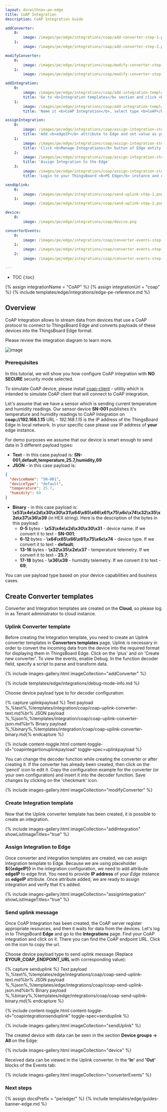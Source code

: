 ```yaml
---
layout: docwithnav-pe-edge
title: CoAP Integration
description: CoAP Integration Guide

addConverter:
    0:
        image: /images/pe/edge/integrations/coap/add-converter-step-1.png
    1:
        image: /images/pe/edge/integrations/coap/add-converter-step-2.png

modifyConverter:
    0:
        image: /images/pe/edge/integrations/coap/modify-converter-step-1.png
    1:
        image: /images/pe/edge/integrations/coap/modify-converter-step-2.png

addIntegration:
    0:
        image: /images/pe/edge/integrations/coap/add-integration-template-step-1.png
        title: 'Go to <b>Integration templates</b> section and click <b>Add new integration</b> button.'
    1:
        image: /images/pe/edge/integrations/coap/add-integration-template-step-2.png
        title: 'Name it <b>CoAP Integration</b>, select type <b>CoAP</b>, turn the Debug mode on and from drop-down menus add recently created Uplink converter. Set Base URL as <b>${{edgeIP}}</b>. Please note down <b>CoAP endpoint URL</b> value - we will use it later in <b>coap-client</b> for testing CoAP Integration.'

assignIntegration:
    0:
        image: /images/pe/edge/integrations/coap/assign-integration-step-1.png
        title: 'Add <b>edgeIP</b> attribute to Edge and set value as your Edge IP <b>192.168.1.15</b>. Please use <b>YOUR</b> IP address of your Edge instance!'
    1:
        image: /images/pe/edge/integrations/coap/assign-integration-step-2.png
        title: 'Click <b>Manage Integrations</b> button of Edge entity'
    2:
        image: /images/pe/edge/integrations/coap/assign-integration-step-3.png
        title: 'Assign Integration to the Edge'
    3:
        image: /images/pe/edge/integrations/coap/assign-integration-step-4.png
        title: 'Login to your ThingsBoard <b>PE Edge</b> instance and open Integrations page - placeholder is going to be replaced by attribute value'

sendUplink:
    0:
        image: /images/pe/edge/integrations/coap/send-uplink-step-1.png
    1:
        image: /images/pe/edge/integrations/coap/send-uplink-step-2.png

device:
    0:
        image: /images/pe/edge/integrations/coap/device.png

converterEvents:
    0:
        image: /images/pe/edge/integrations/coap/converter-events-step-1.png
    1:
        image: /images/pe/edge/integrations/coap/converter-events-step-2.png
    2:
        image: /images/pe/edge/integrations/coap/converter-events-step-3.png

---
```


* TOC
{:toc}

{% assign integrationName = "CoAP" %}
{% assign integrationUrl = "coap" %}
{% include templates/edge/integrations/edge-pe-reference.md %}

## Overview

CoAP Integration allows to stream data from devices that use a CoAP protocol to connect to ThingsBoard Edge and converts payloads of these devices into the ThingsBoard Edge format.

Please review the integration diagram to learn more.

![image](/images/user-guide/integrations/coap-integration.svg)

### Prerequisites

In this tutorial, we will show you how configure CoAP integration with **NO SECURE** security mode selected. 

To simulate CoAP device, please install [coap-client](http://manpages.ubuntu.com/manpages/focal/man5/coap-client.5.html) - utility which is intended to simulate CoAP client that will connect to CoAP integration.

Let's assume that we have a sensor which is sending current temperature and humidity readings.
Our sensor device **SN-001** publishes it's temperature and humidity readings to CoAP Integration on **coap://192.168.1.15** URL - *192.168.1.15* is the IP address of the ThingsBoard Edge in local network. In your specific case please use IP address of **your** edge instance.

For demo purposes we assume that our device is smart enough to send data in 3 different payload types:
- **Text** - in this case payload is: **SN-001,default,temperature,25.7,humidity,69**
- **JSON** - in this case payload is:

```json
{
  "deviceName": "SN-001",
  "deviceType": "default",
  "temperature": 25.7,
  "humidity": 69
}
```

- **Binary** - in this case payload is: **\x53\x4e\x2d\x30\x30\x31\x64\x65\x66\x61\x75\x6c\x74\x32\x35\x2e\x37\x36\x39** (in HEX string).
  Here is the description of the bytes in this payload:
    - **0-5** bytes - **\x53\x4e\x2d\x30\x30\x31** - device name. If we convert it to text - **SN-001**;
    - **6-12** bytes - **\x64\x65\x66\x61\x75\x6c\x74** - device type. If we convert it to text - **default**;
    - **13-16** bytes - **\x32\x35\x2e\x37** - temperature telemetry. If we convert it to text - **25.7**;
    - **17-18** bytes - **\x36\x39** - humidity telemetry. If we convert it to text - **69**;

You can use payload type based on your device capabilities and business cases.

## Create Converter templates

Converter and Integration templates are created on the **Cloud**, so please log in as Tenant administrator to cloud instance.

### Uplink Converter template

Before creating the Integration template, you need to create an Uplink converter templates in **Converters templates** page.
Uplink is necessary in order to convert the incoming data from the device into the required format for displaying them in ThingsBoard Edge.
Click on the 'plus' and on 'Create new converter'. To view the events, enable Debug.
In the function decoder field, specify a script to parse and transform data.

{% include images-gallery.html imageCollection="addConverter" %}

{% include templates/edge/integrations/debug-mode-info.md %}

Choose device payload type to for decoder configuration:

{% capture uplinkpayload %}
Text payload<br>%,%text%,%templates/integration/coap/coap-uplink-converter-text.md%br%
JSON payload<br>%,%json%,%templates/integration/coap/coap-uplink-converter-json.md%br%
Binary payload<br>%,%binary%,%templates/integration/coap/coap-uplink-converter-binary.md{% endcapture %}

{% include content-toggle.html content-toggle-id="coapintegartionuplinkpayload" toggle-spec=uplinkpayload %}

You can change the decoder function while creating the converter or after creating it.
If the converter has already been created, then click on the 'pencil' icon to edit it.
Copy the configuration example for the converter (or your own configuration) and insert it into the decoder function.
Save changes by clicking on the 'checkmark' icon.

{% include images-gallery.html imageCollection="modifyConverter" %}

### Create Integration template

Now that the Uplink converter template has been created, it is possible to create an integration.

{% include images-gallery.html imageCollection="addIntegration" showListImageTitles="true" %}

### Assign Integration to Edge

Once converter and integration templates are created, we can assign Integration template to Edge.
Because we are using placeholder **$\{\{edgeIP\}\}** in the integration configuration, we need to add attribute **edgeIP** to edge first.
You need to provide **IP address** of your *Edge* instance as **edgeIP** attribute.
Once attribute added, we are ready to assign integration and verify that it's added.

{% include images-gallery.html imageCollection="assignIntegration" showListImageTitles="true" %}

### Send uplink message

Once CoAP Integration has been created, the CoAP server register appropriate resources, and then it waits for data from the devices.
Let's log in to ThingsBoard **Edge** and go to the **Integrations** page. Find your CoAP integration and click on it. There you can find the CoAP endpoint URL. Click on the icon to copy the url.

Choose device payload type to send uplink message (Replace **$YOUR_COAP_ENDPOINT_URL** with corresponding value):

{% capture senduplink %}
Text payload<br>%,%text%,%templates/edge/integrations/coap/coap-send-uplink-text.md%br%
JSON payload<br>%,%json%,%templates/edge/integrations/coap/coap-send-uplink-json.md%br%
Binary payload<br>%,%binary%,%templates/edge/integrations/coap/coap-send-uplink-binary.md{% endcapture %}

{% include content-toggle.html content-toggle-id="coapintegrationsenduplink" toggle-spec=senduplink %}

{% include images-gallery.html imageCollection="sendUplink" %}

The created device with data can be seen in the section **Device groups -> All** on the Edge:

{% include images-gallery.html imageCollection="device" %}

Received data can be viewed in the Uplink converter. In the **'In'** and **'Out'** blocks of the Events tab:

{% include images-gallery.html imageCollection="converterEvents" %}

### Next steps

{% assign docsPrefix = "pe/edge/" %}
{% include templates/edge/guides-banner-edge.md %}
